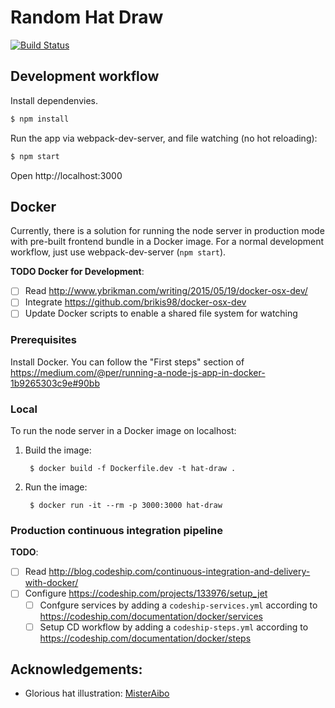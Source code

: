 Random Hat Draw
===============

[![Build Status](https://travis-ci.org/coopy/random-hat-draw.svg?branch=master)](https://travis-ci.org/coopy/random-hat-draw)

## Development workflow

Install dependenvies.

```sh
$ npm install
```

Run the app via webpack-dev-server, and file watching (no hot reloading):

```sh
$ npm start
```

Open http://localhost:3000

## Docker

Currently, there is a solution for running the node server in production mode with pre-built frontend bundle in a Docker image. For a normal development workflow, just use webpack-dev-server (`npm start`).


**TODO Docker for Development**:
- [ ] Read http://www.ybrikman.com/writing/2015/05/19/docker-osx-dev/
- [ ] Integrate https://github.com/brikis98/docker-osx-dev
- [ ] Update Docker scripts to enable a shared file system for watching

### Prerequisites

Install Docker. You can follow the "First steps" section of https://medium.com/@per/running-a-node-js-app-in-docker-1b9265303c9e#90bb

### Local

To run the node server in a Docker image on localhost:

1. Build the image:

        $ docker build -f Dockerfile.dev -t hat-draw .

2. Run the image:

        $ docker run -it --rm -p 3000:3000 hat-draw

### Production continuous integration pipeline

**TODO**:

- [ ] Read http://blog.codeship.com/continuous-integration-and-delivery-with-docker/
- [ ] Configure https://codeship.com/projects/133976/setup_jet
  - [ ] Confgure services by adding a `codeship-services.yml` according to https://codeship.com/documentation/docker/services
  - [ ] Setup CD workflow by adding a `codeship-steps.yml` according to https://codeship.com/documentation/docker/steps

## Acknowledgements:

- Glorious hat illustration: [MisterAibo](http://misteraibo.deviantart.com/art/Vector-Hat-Tophat-298929165)
